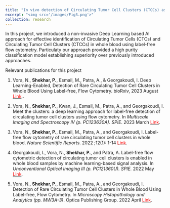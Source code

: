 ```yaml
---
title: "In vivo detection of Circulating Tumor Cell Clusters (CTCCs) as biomarkers of metastatic growth using label-free flow cytometry"
excerpt: "<img src='/images/Fig3.png'>"
collection: research
---
```

In this project, we introduced a non-invasive Deep Learning based AI approach for effective identification of Circulating Tumor Cells (CTCs) and Circulating Tumor Cell Clusters (CTCCs) in whole blood using label-free flow cytometry. Particulaty our approach provided a high purity classification model establishing superiority over previously introduced approaches.

Relevant publications for this project
1. Vora, N., **Shekhar, P.**, Esmail, M., Patra, A., & Georgakoudi, I. Deep Learning-Enabled, Detection of Rare Circulating Tumor Cell Clusters in Whole Blood Using Label-free, Flow Cytometry. bioRxiv, 2023 August <a href="https://www.biorxiv.org/content/10.1101/2023.08.01.551485v1.abstract" target="_blank"><span style="color:red">Link</span></a>..

2. Vora, N., **Shekhar, P.**, Kwan, J., Esmail, M., Patra, A., and Georgakoudi, I. Meet the clusters: a deep learning approach for label-free detection of circulating tumor cell clusters using flow cytometry. In *Multiscale Imaging and Spectroscopy IV (p. PC123630A). SPIE*. 2023 March <a href="https://www.spiedigitallibrary.org/conference-proceedings-of-spie/PC12363/PC123630A/Meet-the-clusters--a-deep-learning-approach-for-label/10.1117/12.2649335.full" target="_blank"><span style="color:red">Link</span></a>.

3. Vora, N., **Shekhar, P.**, Esmail, M., Patra, A., and Georgakoudi, I. Label-free flow cytometry of rare circulating tumor cell clusters in whole blood. *Nature Scientific Reports*. 2022 ;12(1): 1-14 <a href="https://www.nature.com/articles/s41598-022-14003-5" target="_blank"><span style="color:red">Link</span></a>.

4. Georgakoudi, I., Vora, N., **Shekhar, P.**, and Patra, A. Label-free flow cytometric detection of circulating tumor cell clusters is enabled in whole blood samples by machine learning-based signal analysis. In *Unconventional Optical Imaging III (p. PC121360U). SPIE.* 2022 May <a href="https://www.spiedigitallibrary.org/conference-proceedings-of-spie/PC12136/PC121360U/Label-free-flow-cytometric-detection-of-circulating-tumor-cell-clusters/10.1117/12.2624555.full" target="_blank"><span style="color:red">Link</span></a>.

5. Vora, N., **Shekhar, P.**, Esmail, M., Patra, A., and Georgakoudi, I. Detection of Rare Circulating Tumor Cell Clusters in Whole Blood Using Label-free, Flow Cytometry. In *Microscopy Histopathology and Analytics (pp. MW3A-3)*. Optica Publishing Group. 2022 April <a href="https://opg.optica.org/abstract.cfm?uri=Microscopy-2022-MW3A.3" target="_blank"><span style="color:red">Link</span></a>.